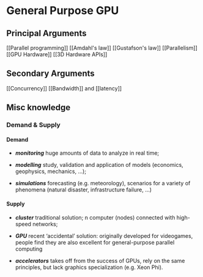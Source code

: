 # General Purpose GPU
## Principal Arguments
[[Parallel programming]]
[[Amdahl's law]]
[[Gustafson's law]]
[[Parallelism]]
[[GPU Hardware]]
[[3D Hardware APIs]]
## Secondary Arguments
[[Concurrency]]
[[Bandwidth]] and [[latency]]
## Misc knowledge
### Demand & Supply
#### Demand
- ***monitoring***
  huge amounts of data to analyze in real time;

- ***modelling***
  study, validation and application of models (economics, geophysics, mechanics, …);

- ***simulations***
  forecasting (e.g. meteorology), scenarios for a variety of phenomena (natural disaster, infrastructure failure, …)
#### Supply
- ***cluster***
  traditional solution; n computer (nodes) connected with high-speed networks;

- ***GPU***
  recent ‘accidental’ solution: originally developed for videogames, people find they are also excellent for general-purpose parallel computing

- ***accelerators***
  takes off from the success of GPUs, rely on the same principles, but lack graphics specialization (e.g. Xeon Phi).
